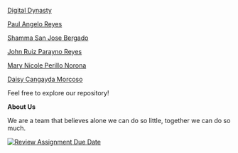<p><a href="https://group-digital-dynasty.netlify.app/">Digital Dynasty</a></p>
<p><a href="https://reyes-paulangelo.netlify.app/">Paul Angelo Reyes</a></p>
<p><a href="https://digital-dynasty-ex11.netlify.app">Shamma San Jose Bergado</a></p>
<p><a href="https://reyes-john-ruiz.netlify.app/">John Ruiz Parayno Reyes</a></p>
<p><a href="https://norona-mary.netlify.app/">Mary Nicole Perillo Norona</a></p>
<p><a href="https://morcoso-daisy.netlify.app/">Daisy Cangayda Morcoso</a></p>

<p>Feel free to explore our repository!</p>

<p><strong>About Us</strong></p>
<p>We are a team that believes alone we can do so little, together we can do so much.</p>

[![Review Assignment Due Date](https://classroom.github.com/assets/deadline-readme-button-24ddc0f5d75046c5622901739e7c5dd533143b0c8e959d652212380cedb1ea36.svg)](https://classroom.github.com/a/xuHDKcOq)

